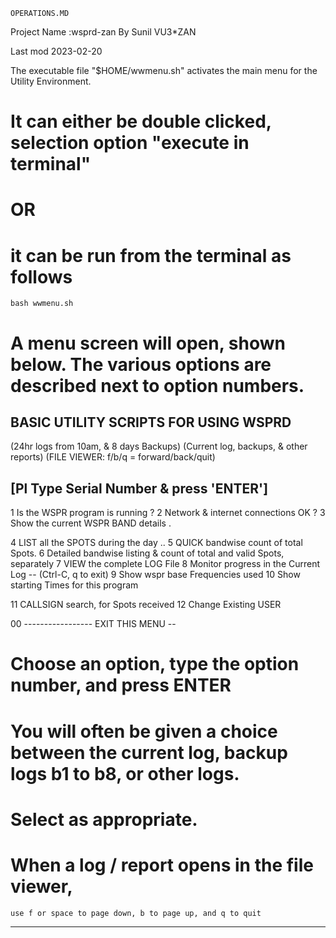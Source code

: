 	OPERATIONS.MD
 Project Name :wsprd-zan
 By Sunil VU3*ZAN

Last mod 2023-02-20

The executable file "$HOME/wwmenu.sh" activates the main menu for the Utility Environment.

# It can either be double clicked, selection option "execute in terminal"
# OR
# it can be run from the terminal as follows

	bash wwmenu.sh
	
# A menu screen will open, shown below. The various options are described next to option numbers.
	
BASIC  UTILITY  SCRIPTS  FOR USING WSPRD 
----------------------------------------
(24hr logs from 10am, &  8 days Backups)
(Current log, backups,  & other reports) 
(FILE VIEWER: f/b/q = forward/back/quit)

[Pl Type Serial Number &  press 'ENTER']
----------------------------------------
  1 Is the WSPR program is running ?
  2 Network & internet connections  OK ?
  3 Show the current WSPR BAND details .
 
  4 LIST all the SPOTS during the day ..
  5 QUICK bandwise count of total Spots.
  6 Detailed bandwise listing & count of
       total and valid Spots, separately
  7 VIEW the complete LOG File
  8 Monitor progress in the  Current Log
       -- (Ctrl-C, q to exit)
  9 Show wspr base Frequencies used
 10 Show starting Times for this program

 11 CALLSIGN  search, for Spots received 
 12 Change Existing USER

 00 ----------------- EXIT THIS MENU --


# Choose an option, type the option number, and press ENTER

# You will often be given a choice between the current log, backup logs b1 to b8, or other logs.
# Select as appropriate.

# When a log / report opens in the file viewer, 
	use f or space to page down, b to page up, and q to quit

--------------------------------------------
